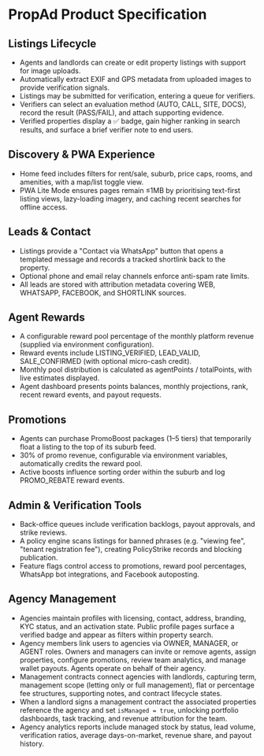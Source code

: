 # PropAd Product Specification

## Listings Lifecycle
- Agents and landlords can create or edit property listings with support for image uploads.
- Automatically extract EXIF and GPS metadata from uploaded images to provide verification signals.
- Listings may be submitted for verification, entering a queue for verifiers.
- Verifiers can select an evaluation method (AUTO, CALL, SITE, DOCS), record the result (PASS/FAIL), and attach supporting evidence.
- Verified properties display a ✅ badge, gain higher ranking in search results, and surface a brief verifier note to end users.

## Discovery & PWA Experience
- Home feed includes filters for rent/sale, suburb, price caps, rooms, and amenities, with a map/list toggle view.
- PWA Lite Mode ensures pages remain ≤1MB by prioritising text-first listing views, lazy-loading imagery, and caching recent searches for offline access.

## Leads & Contact
- Listings provide a "Contact via WhatsApp" button that opens a templated message and records a tracked shortlink back to the property.
- Optional phone and email relay channels enforce anti-spam rate limits.
- All leads are stored with attribution metadata covering WEB, WHATSAPP, FACEBOOK, and SHORTLINK sources.

## Agent Rewards
- A configurable reward pool percentage of the monthly platform revenue (supplied via environment configuration).
- Reward events include LISTING_VERIFIED, LEAD_VALID, SALE_CONFIRMED (with optional micro-cash credit).
- Monthly pool distribution is calculated as agentPoints / totalPoints, with live estimates displayed.
- Agent dashboard presents points balances, monthly projections, rank, recent reward events, and payout requests.

## Promotions
- Agents can purchase PromoBoost packages ($1–$5 tiers) that temporarily float a listing to the top of its suburb feed.
- 30% of promo revenue, configurable via environment variables, automatically credits the reward pool.
- Active boosts influence sorting order within the suburb and log PROMO_REBATE reward events.

## Admin & Verification Tools
- Back-office queues include verification backlogs, payout approvals, and strike reviews.
- A policy engine scans listings for banned phrases (e.g. "viewing fee", "tenant registration fee"), creating PolicyStrike records and blocking publication.
- Feature flags control access to promotions, reward pool percentages, WhatsApp bot integrations, and Facebook autoposting.

## Agency Management
- Agencies maintain profiles with licensing, contact, address, branding, KYC status, and an activation state. Public profile pages surface a verified badge and appear as filters within property search.
- Agency members link users to agencies via OWNER, MANAGER, or AGENT roles. Owners and managers can invite or remove agents, assign properties, configure promotions, review team analytics, and manage wallet payouts. Agents operate on behalf of their agency.
- Management contracts connect agencies with landlords, capturing term, management scope (letting only or full management), flat or percentage fee structures, supporting notes, and contract lifecycle states.
- When a landlord signs a management contract the associated properties reference the agency and set `isManaged = true`, unlocking portfolio dashboards, task tracking, and revenue attribution for the team.
- Agency analytics reports include managed stock by status, lead volume, verification ratios, average days-on-market, revenue share, and payout history.
